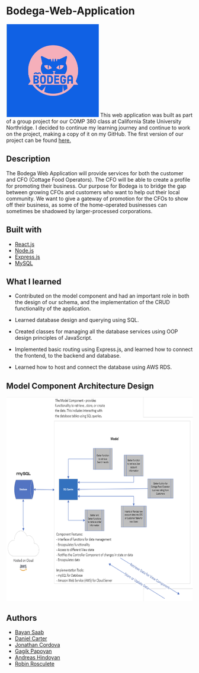 # Bodega-Web-Application
 <img src="https://github.com/RobinRosculete/Bodega-Web-Application/blob/main/client/src/components/header/BodegaCat.jpg" width="250" height = "250">
This web application was built as part of a group project for our COMP 380 class at California State University Northridge. I decided to continue my learning journey and continue to work on the project, making a copy of it on my GitHub. The first version of our project can be found <a href="https://github.com/southwatertribe/thebodegateam"> here. </a> 


## Description
The Bodega Web Application will provide services for both the customer and CFO (Cottage Food Operators). The CFO will be able to create a profile for promoting their business. Our purpose for Bodega is to bridge the gap between growing CFOs and customers who want to help out their local community. We want to give a gateway of promotion for the CFOs to show off their business, as some of the home-operated businesses can sometimes be shadowed by larger-processed corporations.

## Built with

* [React.js](https://reactjs.org/)
* [Node.js](https://nodejs.org/en/)
* [Express.js](https://expressjs.com/)
* [MySQL](https://www.mysql.com/)

## What I learned


* Contributed on the model component and had an important role in both the design of our schema, and the implementation of the CRUD functionality of the application. 

* Learned database design and querying using SQL.

* Created classes for managing all the database services using OOP design principles of JavaScript. 

* Implemented basic routing using Express.js, and learned how to connect the frontend, to the backend and database.

* Learned how to host and connect the database using AWS RDS.

## Model Component Architecture Design

<img src="https://github.com/RobinRosculete/Bodega-Web-Application/blob/main/Images/ARCH%20Design.png" width="800" height = "550" >

## Authors

* [Bayan Saab](https://github.com/Bayans90)
* [Daniel Carter](https://github.com/southwatertribe)
* [Jonathan Cordova](https://github.com/cordova-jon1618)
* [Gagik Papoyan](https://github.com/Gago-H)
* [Andreas Hindoyan](https://github.com/AndoHopar)
* [Robin Rosculete](https://github.com/RobinRosculete)

